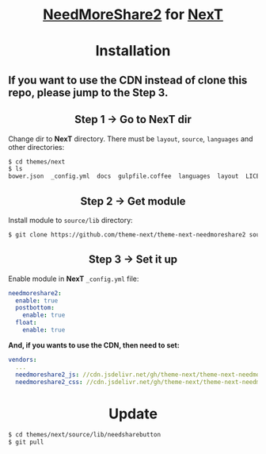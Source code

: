 <h1 align="center"><a href="https://github.com/revir/need-more-share2">NeedMoreShare2</a> for <a href="https://github.com/theme-next">NexT</a></h1>

<h1 align="center">Installation</h1>

<h2>If you want to use the CDN instead of clone this repo, please jump to the Step 3.</h2>

<h2 align="center">Step 1 &rarr; Go to NexT dir</h2>

Change dir to **NexT** directory. There must be `layout`, `source`, `languages` and other directories:

```sh
$ cd themes/next
$ ls
bower.json  _config.yml  docs  gulpfile.coffee  languages  layout  LICENSE.md  package.json  README.md  scripts  source  test
```

<h2 align="center">Step 2 &rarr; Get module</h2>

Install module to `source/lib` directory:

```sh
$ git clone https://github.com/theme-next/theme-next-needmoreshare2 source/lib/needsharebutton
```

<h2 align="center">Step 3 &rarr; Set it up</h2>

Enable module in **NexT** `_config.yml` file:

```yml
needmoreshare2:
  enable: true
  postbottom:
    enable: true
  float:
    enable: true
```

**And, if you wants to use the CDN, then need to set:**

```yml
vendors:
  ...
  needmoreshare2_js: //cdn.jsdelivr.net/gh/theme-next/theme-next-needmoreshare2@1/needsharebutton.min.js
  needmoreshare2_css: //cdn.jsdelivr.net/gh/theme-next/theme-next-needmoreshare2@1/needsharebutton.min.css
```

<h1 align="center">Update</h1>

```sh
$ cd themes/next/source/lib/needsharebutton
$ git pull
```
